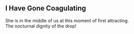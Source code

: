I Have Gone Coagulating
-----------------------
She is in the middle of us at this moment of first attracting.  
The nocturnal dignity of the drop!  
